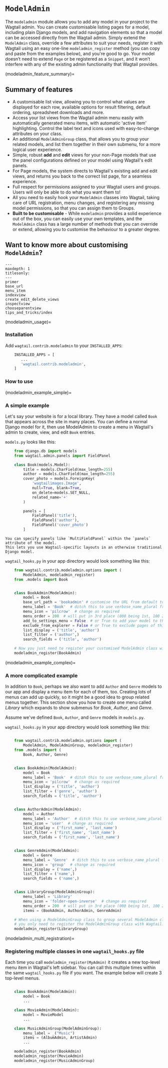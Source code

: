 # `ModelAdmin`

The `modeladmin` module allows you to add any model in your project to the Wagtail admin. You can create customisable listing pages for a model, including plain Django models, and add navigation elements so that a model can be accessed directly from the Wagtail admin. Simply extend the `ModelAdmin` class, override a few attributes to suit your needs, register it with Wagtail using an easy one-line `modeladmin_register` method (you can copy and paste from the examples below), and you're good to go. Your model doesn’t need to extend `Page` or be registered as a `Snippet`, and it won’t interfere with any of the existing admin functionality that Wagtail provides.

(modeladmin_feature_summary)=

## Summary of features

-   A customisable list view, allowing you to control what values are displayed for each row, available options for result filtering, default ordering, spreadsheet downloads and more.
-   Access your list views from the Wagtail admin menu easily with automatically generated menu items, with automatic 'active item' highlighting. Control the label text and icons used with easy-to-change attributes on your class.
-   An additional `ModelAdminGroup` class, that allows you to group your related models, and list them together in their own submenu, for a more logical user experience.
-   Simple, robust **add** and **edit** views for your non-Page models that use the panel configurations defined on your model using Wagtail's edit panels.
-   For Page models, the system directs to Wagtail's existing add and edit views, and returns you back to the correct list page, for a seamless experience.
-   Full respect for permissions assigned to your Wagtail users and groups. Users will only be able to do what you want them to!
-   All you need to easily hook your `ModelAdmin` classes into Wagtail, taking care of URL registration, menu changes, and registering any missing model permissions, so that you can assign them to Groups.
-   **Built to be customisable** - While `modeladmin` provides a solid experience out of the box, you can easily use your own templates, and the `ModelAdmin` class has a large number of methods that you can override or extend, allowing you to customise the behaviour to a greater degree.

## Want to know more about customising `ModelAdmin`?

```{toctree}
---
maxdepth: 1
titlesonly:
---
primer
base_url
menu_item
indexview
create_edit_delete_views
inspectview
chooseparentview
tips_and_tricks/index
```

(modeladmin_usage)=

### Installation

Add `wagtail.contrib.modeladmin` to your `INSTALLED_APPS`:

```python
    INSTALLED_APPS = [
       ...
       'wagtail.contrib.modeladmin',
    ]
```

### How to use

(modeladmin_example_simple)=

### A simple example

Let's say your website is for a local library. They have a model called `Book` that appears across the site in many places. You can define a normal Django model for it, then use ModelAdmin to create a menu in Wagtail's admin to create, view, and edit `Book` entries.

`models.py` looks like this:

```python
    from django.db import models
    from wagtail.admin.panels import FieldPanel

    class Book(models.Model):
        title = models.CharField(max_length=255)
        author = models.CharField(max_length=255)
        cover_photo = models.ForeignKey(
            'wagtailimages.Image',
            null=True, blank=True,
            on_delete=models.SET_NULL,
            related_name='+'
        )

        panels = [
            FieldPanel('title'),
            FieldPanel('author'),
            FieldPanel('cover_photo')
        ]
```

```{note}
You can specify panels like `MultiFieldPanel` within the `panels` attribute of the model.
This lets you use Wagtail-specific layouts in an otherwise traditional Django model.
```

`wagtail_hooks.py` in your app directory would look something like this:

```python
    from wagtail.contrib.modeladmin.options import (
        ModelAdmin, modeladmin_register)
    from .models import Book


    class BookAdmin(ModelAdmin):
        model = Book
        base_url_path = 'bookadmin' # customise the URL from default to admin/bookadmin
        menu_label = 'Book'  # ditch this to use verbose_name_plural from model
        menu_icon = 'pilcrow'  # change as required
        menu_order = 200  # will put in 3rd place (000 being 1st, 100 2nd)
        add_to_settings_menu = False  # or True to add your model to the Settings sub-menu
        exclude_from_explorer = False # or True to exclude pages of this type from Wagtail's explorer view
        list_display = ('title', 'author')
        list_filter = ('author',)
        search_fields = ('title', 'author')

    # Now you just need to register your customised ModelAdmin class with Wagtail
    modeladmin_register(BookAdmin)
```

(modeladmin_example_complex)=

### A more complicated example

In addition to `Book`, perhaps we also want to add `Author` and `Genre` models to our app and display a menu item for each of them, too. Creating lots of menus can add up quickly, so it might be a good idea to group related menus together. This section show you how to create one menu called _Library_ which expands to show submenus for _Book_, _Author_, and _Genre_.

Assume we've defined `Book`, `Author`, and `Genre` models in `models.py`.

`wagtail_hooks.py` in your app directory would look something like this:

```python

    from wagtail.contrib.modeladmin.options import (
        ModelAdmin, ModelAdminGroup, modeladmin_register)
    from .models import (
        Book, Author, Genre)


    class BookAdmin(ModelAdmin):
        model = Book
        menu_label = 'Book'  # ditch this to use verbose_name_plural from model
        menu_icon = 'pilcrow'  # change as required
        list_display = ('title', 'author')
        list_filter = ('genre', 'author')
        search_fields = ('title', 'author')


    class AuthorAdmin(ModelAdmin):
        model = Author
        menu_label = 'Author'  # ditch this to use verbose_name_plural from model
        menu_icon = 'user'  # change as required
        list_display = ('first_name', 'last_name')
        list_filter = ('first_name', 'last_name')
        search_fields = ('first_name', 'last_name')


    class GenreAdmin(ModelAdmin):
        model = Genre
        menu_label = 'Genre'  # ditch this to use verbose_name_plural from model
        menu_icon = 'group'  # change as required
        list_display = ('name',)
        list_filter = ('name',)
        search_fields = ('name',)


    class LibraryGroup(ModelAdminGroup):
        menu_label = 'Library'
        menu_icon = 'folder-open-inverse'  # change as required
        menu_order = 200  # will put in 3rd place (000 being 1st, 100 2nd)
        items = (BookAdmin, AuthorAdmin, GenreAdmin)

    # When using a ModelAdminGroup class to group several ModelAdmin classes together,
    # you only need to register the ModelAdminGroup class with Wagtail:
    modeladmin_register(LibraryGroup)
```

(modeladmin_multi_registration)=

### Registering multiple classes in one `wagtail_hooks.py` file

Each time you call `modeladmin_register(MyAdmin)` it creates a new top-level menu item in Wagtail's left sidebar. You can call this multiple times within the same `wagtail_hooks.py` file if you want. The example below will create 3 top-level menus.

```python

    class BookAdmin(ModelAdmin):
        model = Book
        ...

    class MovieAdmin(ModelAdmin):
        model = MovieModel
        ...

    class MusicAdminGroup(ModelAdminGroup):
        menu_label = _("Music")
        items = (AlbumAdmin, ArtistAdmin)
        ...

    modeladmin_register(BookAdmin)
    modeladmin_register(MovieAdmin)
    modeladmin_register(MusicAdminGroup)
```
